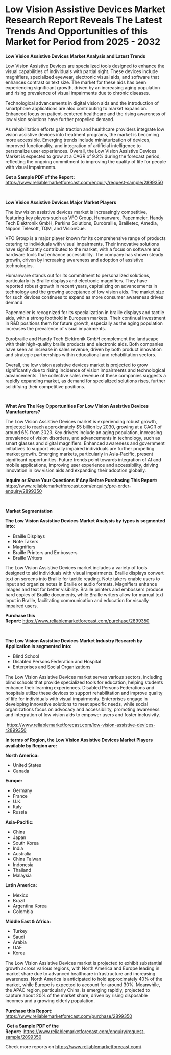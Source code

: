 <p><h1>Low Vision Assistive Devices Market Research Report Reveals The Latest Trends And Opportunities of this Market for Period from 2025 - 2032</h1></p><p><strong>Low Vision Assistive Devices Market Analysis and Latest Trends</strong></p>
<p><p>Low Vision Assistive Devices are specialized tools designed to enhance the visual capabilities of individuals with partial sight. These devices include magnifiers, specialized eyewear, electronic visual aids, and software that enhances contrast or text size. The market for these aids has been experiencing significant growth, driven by an increasing aging population and rising prevalence of visual impairments due to chronic diseases. </p><p>Technological advancements in digital vision aids and the introduction of smartphone applications are also contributing to market expansion. Enhanced focus on patient-centered healthcare and the rising awareness of low vision solutions have further propelled demand. </p><p>As rehabilitation efforts gain traction and healthcare providers integrate low vision assistive devices into treatment programs, the market is becoming more accessible. Emerging trends include miniaturization of devices, improved functionality, and integration of artificial intelligence to personalize user experiences. Overall, the Low Vision Assistive Devices Market is expected to grow at a CAGR of 9.2% during the forecast period, reflecting the ongoing commitment to improving the quality of life for people with visual impairments.</p></p>
<p><strong>Get a Sample PDF of the Report:&nbsp;</strong> <a href="https://www.reliablemarketforecast.com/enquiry/request-sample/2899350?utm_campaign=3174&utm_medium=2&utm_source=Github&utm_content=ia&utm_term=15032025&utm_id=low-vision-assistive-devices">https://www.reliablemarketforecast.com/enquiry/request-sample/2899350</a></p>
<p>&nbsp;</p>
<p><strong>Low Vision Assistive Devices Major Market Players</strong></p>
<p><p>The low vision assistive devices market is increasingly competitive, featuring key players such as VFO Group, Humanware, Papenmeier, Handy Tech Elektronik GmbH, Perkins Solutions, Eurobraille, Brailletec, Amedia, Nippon Telesoft, TQM, and VisionCue. </p><p>VFO Group is a major player known for its comprehensive range of products catering to individuals with visual impairments. Their innovative solutions have significantly contributed to the market, with a focus on software and hardware tools that enhance accessibility. The company has shown steady growth, driven by increasing awareness and adoption of assistive technologies.</p><p>Humanware stands out for its commitment to personalized solutions, particularly its Braille displays and electronic magnifiers. They have reported robust growth in recent years, capitalizing on advancements in technology and the growing acceptance of low vision aids. The market size for such devices continues to expand as more consumer awareness drives demand.</p><p>Papenmeier is recognized for its specialization in braille displays and tactile aids, with a strong foothold in European markets. Their continual investment in R&D positions them for future growth, especially as the aging population increases the prevalence of visual impairments.</p><p>Eurobraille and Handy Tech Elektronik GmbH complement the landscape with their high-quality braille products and electronic aids. Both companies have seen an increase in sales revenue, driven by both product innovation and strategic partnerships within educational and rehabilitation sectors.</p><p>Overall, the low vision assistive devices market is projected to grow significantly due to rising incidence of vision impairments and technological advancements. The collective sales revenue of these companies suggests a rapidly expanding market, as demand for specialized solutions rises, further solidifying their competitive positions.</p></p>
<p>&nbsp;</p>
<p><strong>What Are The Key Opportunities For Low Vision Assistive Devices Manufacturers?</strong></p>
<p><p>The Low Vision Assistive Devices market is experiencing robust growth, projected to reach approximately $5 billion by 2030, growing at a CAGR of around 6% from 2023. Key drivers include an aging population, increasing prevalence of vision disorders, and advancements in technology, such as smart glasses and digital magnifiers. Enhanced awareness and government initiatives to support visually impaired individuals are further propelling market growth. Emerging markets, particularly in Asia-Pacific, present significant opportunities. Future trends point towards integration of AI and mobile applications, improving user experience and accessibility, driving innovation in low vision aids and expanding their adoption globally.</p></p>
<p><strong>Inquire or Share Your Questions If Any Before Purchasing This Report:</strong> <a href="https://www.reliablemarketforecast.com/enquiry/pre-order-enquiry/2899350?utm_campaign=3174&utm_medium=2&utm_source=Github&utm_content=ia&utm_term=15032025&utm_id=low-vision-assistive-devices">https://www.reliablemarketforecast.com/enquiry/pre-order-enquiry/2899350</a></p>
<p>&nbsp;</p>
<p><strong>Market Segmentation</strong></p>
<p><strong>The Low Vision Assistive Devices Market Analysis by types is segmented into:</strong></p>
<p><ul><li>Braille Displays</li><li>Note Takers</li><li>Magnifiers</li><li>Braille Printers and Embossers</li><li>Braille Writers</li></ul></p>
<p><p>The Low Vision Assistive Devices market includes a variety of tools designed to aid individuals with visual impairments. Braille displays convert text on screens into Braille for tactile reading. Note takers enable users to input and organize notes in Braille or audio formats. Magnifiers enhance images and text for better visibility. Braille printers and embossers produce hard copies of Braille documents, while Braille writers allow for manual text input in Braille, facilitating communication and education for visually impaired users.</p></p>
<p><strong>Purchase this Report:&nbsp;</strong><a href="https://www.reliablemarketforecast.com/purchase/2899350?utm_campaign=3174&utm_medium=2&utm_source=Github&utm_content=ia&utm_term=15032025&utm_id=low-vision-assistive-devices">https://www.reliablemarketforecast.com/purchase/2899350</a></p>
<p>&nbsp;</p>
<p><strong>The Low Vision Assistive Devices Market Industry Research by Application is segmented into:</strong></p>
<p><ul><li>Blind School</li><li>Disabled Persons Federation and Hospital</li><li>Enterprises and Social Organizations</li></ul></p>
<p><p>The Low Vision Assistive Devices market serves various sectors, including blind schools that provide specialized tools for education, helping students enhance their learning experiences. Disabled Persons Federations and hospitals utilize these devices to support rehabilitation and improve quality of life for individuals with visual impairments. Enterprises engage in developing innovative solutions to meet specific needs, while social organizations focus on advocacy and accessibility, promoting awareness and integration of low vision aids to empower users and foster inclusivity.</p></p>
<p><a href="https://www.reliablemarketforecast.com/low-vision-assistive-devices-r2899350?utm_campaign=3174&utm_medium=2&utm_source=Github&utm_content=ia&utm_term=15032025&utm_id=low-vision-assistive-devices">&nbsp;https://www.reliablemarketforecast.com/low-vision-assistive-devices-r2899350</a></p>
<p><strong>In terms of Region, the Low Vision Assistive Devices Market Players available by Region are:</strong></p>
<p>
    <p> <strong> North America: </strong>
        <ul>
            <li>United States</li>
            <li>Canada</li>
        </ul>
        </p> 
    <p> <strong> Europe: </strong>
        <ul>
            <li>Germany</li>
            <li>France</li>
            <li>U.K.</li>
            <li>Italy</li>
            <li>Russia</li>
        </ul>
        </p> 
    <p> <strong> Asia-Pacific: </strong>
        <ul>
            <li>China</li>
            <li>Japan</li>
            <li>South Korea</li>
            <li>India</li>
            <li>Australia</li>
            <li>China Taiwan</li>
            <li>Indonesia</li>
            <li>Thailand</li>
            <li>Malaysia</li>
        </ul>
        </p> 
    <p> <strong> Latin America: </strong>
        <ul>
            <li>Mexico</li>
            <li>Brazil</li>
            <li>Argentina Korea</li>
            <li>Colombia</li>
        </ul>
        </p> 
    <p> <strong> Middle East & Africa: </strong>
        <ul>
            <li>Turkey</li>
            <li>Saudi</li>
            <li>Arabia</li>
            <li>UAE</li>
            <li>Korea</li>
        </ul>
    </p>
    </p>
<p><p>The Low Vision Assistive Devices market is projected to exhibit substantial growth across various regions, with North America and Europe leading in market share due to advanced healthcare infrastructure and increasing awareness. North America is anticipated to hold approximately 40% of the market, while Europe is expected to account for around 30%. Meanwhile, the APAC region, particularly China, is emerging rapidly, projected to capture about 20% of the market share, driven by rising disposable incomes and a growing elderly population.</p></p>
<p><strong>Purchase this Report: </strong><a href="https://www.reliablemarketforecast.com/purchase/2899350?utm_campaign=3174&utm_medium=2&utm_source=Github&utm_content=ia&utm_term=15032025&utm_id=low-vision-assistive-devices">https://www.reliablemarketforecast.com/purchase/2899350</a></p>
<p>&nbsp;<strong>Get a Sample PDF of the Report:&nbsp;&nbsp;</strong><a href="https://www.reliablemarketforecast.com/enquiry/request-sample/2899350?utm_campaign=3174&utm_medium=2&utm_source=Github&utm_content=ia&utm_term=15032025&utm_id=low-vision-assistive-devices">https://www.reliablemarketforecast.com/enquiry/request-sample/2899350</a></p>
<p><strong></strong></p>
<p>Check more reports on <a href="https://www.reliablemarketforecast.com/?utm_campaign=3174&utm_medium=2&utm_source=Github&utm_content=ia&utm_term=15032025&utm_id=low-vision-assistive-devices">https://www.reliablemarketforecast.com/</a></p>